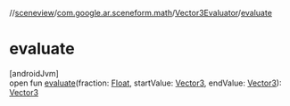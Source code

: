 //[sceneview](../../../index.md)/[com.google.ar.sceneform.math](../index.md)/[Vector3Evaluator](index.md)/[evaluate](evaluate.md)

# evaluate

[androidJvm]\
open fun [evaluate](evaluate.md)(fraction: [Float](https://kotlinlang.org/api/latest/jvm/stdlib/kotlin/-float/index.html), startValue: [Vector3](../-vector3/index.md), endValue: [Vector3](../-vector3/index.md)): [Vector3](../-vector3/index.md)

